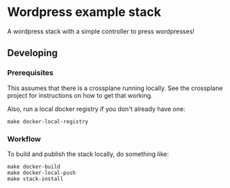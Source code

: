 # Wordpress example stack

A wordpress stack with a simple controller to press wordpresses!

## Developing

### Prerequisites

This assumes that there is a crossplane running locally.
See the crossplane project for instructions on how to get that working.

Also, run a local docker registry if you don't already have one:
```
make docker-local-registry
```

### Workflow

To build and publish the stack locally, do something like:
```
make docker-build
make docker-local-push
make stack-install
```
